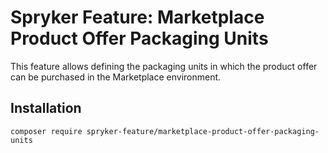 # Spryker Feature: Marketplace Product Offer Packaging Units

This feature allows defining the packaging units in which the product offer can be purchased in the Marketplace environment.

## Installation

```
composer require spryker-feature/marketplace-product-offer-packaging-units
```
